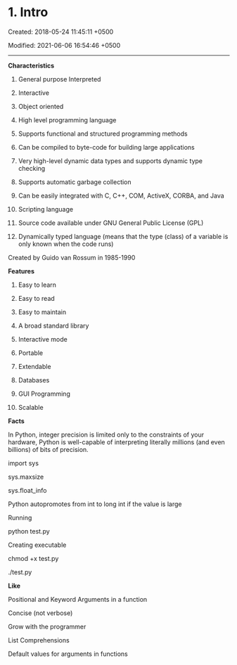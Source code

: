 # 1. Intro

Created: 2018-05-24 11:45:11 +0500

Modified: 2021-06-06 16:54:46 +0500

---

**Characteristics**

1.  General purpose Interpreted

2.  Interactive

3.  Object oriented

4.  High level programming language

5.  Supports functional and structured programming methods

6.  Can be compiled to byte-code for building large applications

7.  Very high-level dynamic data types and supports dynamic type checking

8.  Supports automatic garbage collection

9.  Can be easily integrated with C, C++, COM, ActiveX, CORBA, and Java

10. Scripting language

11. Source code available under GNU General Public License (GPL)

12. Dynamically typed language (means that the type (class) of a variable is only known when the code runs)



Created by Guido van Rossum in 1985-1990



**Features**

1.  Easy to learn

2.  Easy to read

3.  Easy to maintain

4.  A broad standard library

5.  Interactive mode

6.  Portable

7.  Extendable

8.  Databases

9.  GUI Programming

10. Scalable



**Facts**

In Python, integer precision is limited only to the constraints of your hardware, Python is well-capable of interpreting literally millions (and even billions) of bits of precision.

import sys

sys.maxsize

sys.float_info

Python autopromotes from int to long int if the value is large



Running

python test.py



Creating executable

chmod +x test.py

./test.py



**Like**

Positional and Keyword Arguments in a function

Concise (not verbose)

Grow with the programmer

List Comprehensions

Default values for arguments in functions
